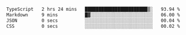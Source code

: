<!--START_SECTION:waka-->

```txt
TypeScript   2 hrs 24 mins   ███████████████████████▒░   93.94 %
Markdown     9 mins          █▓░░░░░░░░░░░░░░░░░░░░░░░   06.00 %
JSON         0 secs          ░░░░░░░░░░░░░░░░░░░░░░░░░   00.04 %
CSS          0 secs          ░░░░░░░░░░░░░░░░░░░░░░░░░   00.02 %
```

<!--END_SECTION:waka-->
